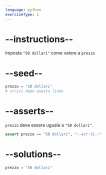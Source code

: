 ```yaml
---
language: python
exerciseType: 1
---
```


# --instructions--

Imposta `"50 dollari"` come valore a `prezzo`

# --seed--

```python
prezzo = "20 dollari"
# scrivi dopo questa linea
```

# --asserts--

`prezzo` deve essere uguale a `"50 dollari"`.

```python
assert prezzo == "50 dollari", "--err-t1--"
```

# --solutions--

```python
prezzo = "50 dollari"
```
